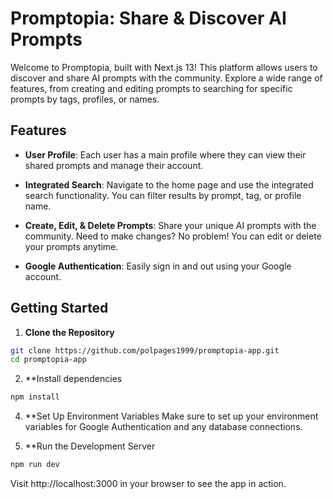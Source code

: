 # Promptopia: Share & Discover AI Prompts

Welcome to Promptopia, built with Next.js 13! This platform allows users to discover and share AI prompts with the community. Explore a wide range of features, from creating and editing prompts to searching for specific prompts by tags, profiles, or names.

## Features

- **User Profile**: Each user has a main profile where they can view their shared prompts and manage their account.
  
- **Integrated Search**: Navigate to the home page and use the integrated search functionality. You can filter results by prompt, tag, or profile name.

- **Create, Edit, & Delete Prompts**: Share your unique AI prompts with the community. Need to make changes? No problem! You can edit or delete your prompts anytime.

- **Google Authentication**: Easily sign in and out using your Google account.

## Getting Started

1. **Clone the Repository**
```bash
git clone https://github.com/polpages1999/promptopia-app.git
cd promptopia-app
```

2. **Install dependencies
```bash
npm install
```

4. **Set Up Environment Variables
Make sure to set up your environment variables for Google Authentication and any database connections.

5. **Run the Development Server
```bash
npm run dev
```
Visit http://localhost:3000 in your browser to see the app in action.
